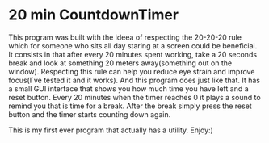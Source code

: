 # 20 min CountdownTimer

This program was built with the ideea of respecting the 20-20-20 rule which for someone who sits all day staring at a screen could be beneficial.
It consists in that after every 20 minutes spent working, take a 20 seconds break and look at something 20 meters away(something out on the window).
Respecting this rule can help you reduce eye strain and improve focus(I`ve tested it and it works).
And this program does just like that. It has a small GUI interface that shows you how much time you have left and a reset button.
Every 20 minutes when the timer reaches 0 it plays a sound to remind you that is time for a break.
After the break simply press the reset button and the timer starts counting down again.

This is my first ever program that actually has a utility.
Enjoy:)
